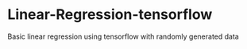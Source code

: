 # Linear-Regression-tensorflow
Basic linear regression using tensorflow with randomly generated data
